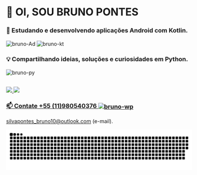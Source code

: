 # 👋 OI, SOU BRUNO PONTES

### 🌱 Estudando e desenvolvendo aplicações Android com Kotlin.

<img align="center" alt="bruno-Ad" height="35" width="135" src="https://img.shields.io/badge/Android-3DDC84?style=for-the-badge&logo=android&logoColor=white"> <img align="center" alt="bruno-kt" height="35" width="135" src="https://img.shields.io/badge/Kotlin-0095D5?&style=for-the-badge&logo=kotlin&logoColor=white">

### 💡 Compartilhando ideias, soluções e curiosidades em Python.
<img align="center" alt="bruno-py" height="35" width="135" src="https://img.shields.io/badge/Python-14354C?style=for-the-badge&logo=python&logoColor=white">



##



<div>
  <a href="https://github.com/bpontes93">
  <img height="180em" src="https://github-readme-stats.vercel.app/api?username=bpontes93&show_icons=true&theme=vue-dark&include_all_commits=true&count_private=true"/>
  <img height="180em" src="https://github-readme-stats.vercel.app/api/top-langs/?username=bpontes93&layout=compact&langs_count=7&theme=vue-dark"/>
</div>
  
  
  ### 📫 Contate +55 (11)980540376 <img align="center" alt="bruno-wp" height="35" width="135" src="https://img.shields.io/badge/WhatsApp-25D366?style=for-the-badge&logo=whatsapp&logoColor=white">
	



silvapontes_bruno10@outlook.com (e-mail).
	
![Snake animation](https://github.com/Bpontes93/Bpontes93/blob/output/github-contribution-grid-snake.svg)	
<!---
Bpontes93/Bpontes93 is a ✨ special ✨ repository because its `README.md` (this file) appears on your GitHub profile.
You can click the Preview link to take a look at your changes.
--->
